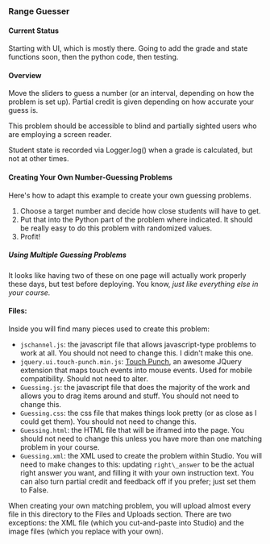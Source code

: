 ### Range Guesser ###

#### Current Status ####

Starting with UI, which is mostly there. Going to add the grade and state functions soon, then the python code, then testing.

#### Overview ####
Move the sliders to guess a number (or an interval, depending on how the problem is set up). Partial credit is given depending on how accurate your guess is.

This problem should be accessible to blind and partially sighted users who are employing a screen reader.

Student state is recorded via Logger.log() when a grade is calculated, but not at other times.

#### Creating Your Own Number-Guessing Problems ####

Here's how to adapt this example to create your own guessing problems.

1. Choose a target number and decide how close students will have to get.
2. Put that into the Python part of the problem where indicated. It should be really easy to do this problem with randomized values.
3. Profit!

##### Using Multiple Guessing Problems #####

It looks like having two of these on one page will actually work properly these days, but test before deploying. You know, *just like everything else in your course.*

#### Files: ####

Inside you will find many pieces used to create this problem:

- `jschannel.js`: the javascript file that allows javascript-type problems to work at all. You should not need to change this. I didn't make this one.
- `jquery.ui.touch-punch.min.js`: [Touch Punch](https://github.com/furf/jquery-ui-touch-punch), an awesome JQuery extension that maps touch events into mouse events. Used for mobile compatibility. Should not need to alter.
- `Guessing.js`: the javascript file that does the majority of the work and allows you to drag items around and stuff. You should not need to change this.
- `Guessing.css`: the css file that makes things look pretty (or as close as I could get them). You should not need to change this.
- `Guessing.html`: the HTML file that will be iframed into the page. You should not need to change this unless you have more than one matching problem in your course.
- `Guessing.xml`: the XML used to create the problem within Studio. You will need to make changes to this: updating `right\_answer` to be the actual right answer you want, and filling it with your own instruction text. You can also turn partial credit and feedback off if you prefer; just set them to False.

When creating your own matching problem, you will upload almost every file in this directory to the Files and Uploads section. There are two exceptions: the XML file (which you cut-and-paste into Studio) and the image files (which you replace with your own).
